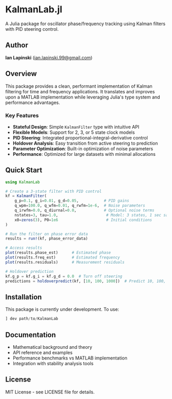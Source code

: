 # KalmanLab.jl

A Julia package for oscillator phase/frequency tracking using Kalman filters with PID steering control.

## Author

**Ian Lapinski** (ian.lapinski.99@gmail.com)

## Overview

This package provides a clean, performant implementation of Kalman filtering for time and frequency applications. It translates and improves upon a MATLAB implementation while leveraging Julia's type system and performance advantages.

### Key Features

- **Stateful Design**: Simple `KalmanFilter` type with intuitive API
- **Flexible Models**: Support for 2, 3, or 5 state clock models
- **PID Steering**: Integrated proportional-integral-derivative control
- **Holdover Analysis**: Easy transition from active steering to prediction
- **Parameter Optimization**: Built-in optimization of noise parameters
- **Performance**: Optimized for large datasets with minimal allocations

## Quick Start

```julia
using KalmanLab

# Create a 3-state filter with PID control
kf = KalmanFilter(
    g_p=0.1, g_i=0.01, g_d=0.05,           # PID gains
    q_wpm=100.0, q_wfm=0.01, q_rwfm=1e-6,  # Noise parameters
    q_irwfm=0.0, q_diurnal=0.0,            # Optional noise terms
    nstates=3, tau=1.0,                     # Model: 3 states, 1 sec sampling
    x0=zeros(3), P0=1e6                     # Initial conditions
)

# Run the filter on phase error data
results = run!(kf, phase_error_data)

# Access results
plot(results.phase_est)      # Estimated phase
plot(results.freq_est)       # Estimated frequency
plot(results.residuals)      # Measurement residuals

# Holdover prediction
kf.g_p = kf.g_i = kf.g_d = 0.0  # Turn off steering
predictions = holdoverpredict(kf, [10, 100, 1000])  # Predict 10, 100, 1000 steps
```

## Installation

This package is currently under development. To use:

```julia
] dev path/to/KalmanLab
```

## Documentation

- Mathematical background and theory
- API reference and examples
- Performance benchmarks vs MATLAB implementation
- Integration with stability analysis tools

## License

MIT License - see LICENSE file for details.